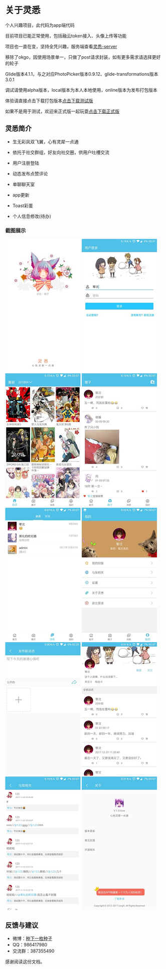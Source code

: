 # 关于灵悉  

个人兴趣项目，此代码为app端代码  

目前项目已能正常使用，包括融云token接入、头像上传等功能

项目也一直在变，坚持全凭兴趣，服务端查看[灵悉-server](https://github.com/happycao/lingxi-server)

移除了okgo，因使用场景单一，只做了post请求封装，如有更多需求请选择更好的轮子  

Glide版本4.1.1，与之对应PhotoPicker版本0.9.12、glide-transformations版本3.0.1

调试请使用alpha版本，local版本为本人本地使用，online版本为发布打包版本

体验请直接点击下载打包版本[点击下载测试版](http://47.100.245.128/download/lingxi-text.apk)

如果不是用于测试，欢迎来正式版一起玩耍[点击下载正式版](http://47.100.245.128/download/lingxi.apk)

## 灵悉简介  

- 生无彩凤双飞翼，心有灵犀一点通  

- 依托于社交群组，好友向社交圈，供用户吐槽交流  

- 用户注册登陆  

- 动态发布点赞评论  

- 单聊聊天室  

- app更新  

- Toast彩蛋  

- 个人信息修改(待办)  


### 截图展示
![欢迎页](screenshot/Screenshot_welcome.jpg)
![登录页](screenshot/Screenshot_login.jpg)
![主页](screenshot/Screenshot_home.jpg)
![动态页](screenshot/Screenshot_feed.jpg)
![消息页](screenshot/Screenshot_message.jpg)
![我的页](screenshot/Screenshot_mine.jpg)
![发布页](screenshot/Screenshot_publish.jpg)
![用户页](screenshot/Screenshot_user.jpg)
![与我相关页](screenshot/Screenshot_relevant.jpg)
![关于页](screenshot/Screenshot_about.jpg)

## 反馈与建议
- 微博：[种下一枚种子](http://weibo.com/374845241)
- QQ：986417980
- 交流群：387355490

感谢阅读这份文档。
